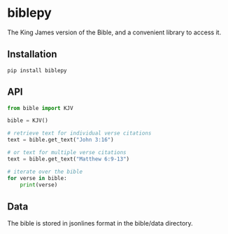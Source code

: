 # biblepy

The King James version of the Bible, and a convenient library to access it.

## Installation

```pip install biblepy```

## API

```python
from bible import KJV

bible = KJV()

# retrieve text for individual verse citations
text = bible.get_text("John 3:16")

# or text for multiple verse citations
text = bible.get_text("Matthew 6:9-13")

# iterate over the bible
for verse in bible:
    print(verse)
```


## Data

The bible is stored in jsonlines format in the bible/data directory.

